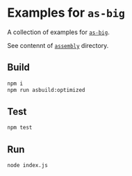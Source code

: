 # Examples for `as-big` 

A collection of examples for [`as-big`](https://github.com/ttulka/as-big).

See contennt of [`assembly`](https://github.com/ttulka/as-big/tree/main/examples/assembly) directory.

## Build

```sh
npm i
npm run asbuild:optimized
```

## Test

```sh
npm test
```

## Run

```sh
node index.js
```
